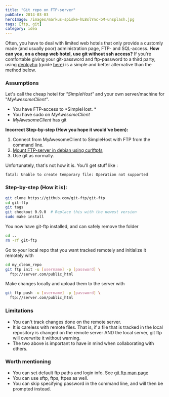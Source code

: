 ```yaml
---
title: "Git repo on FTP-server"
pubDate: 2014-03-03
heroImage: /images/markus-spiske-hL8slYnc-bM-unsplash.jpg
tags: [ftp, git]
category: idea
---
```


Often, you have to deal with limited web hotels that only provide a customly made (and usually poor) administration page, FTP- and SQL-access. **How can you, on **a cheap web hotel,** use git without ssh access?** If you're comfortable giving your git-password and ftp-password to a third party, using [deployhq](http://www.deployhq.com) (guide [here](http://code.tutsplus.com/tutorials/how-to-use-git-with-ftp--net-27610)) is a simple and better alternative than the method below.

### Assumptions

Let's call the cheap hotel for _"SimpleHost"_ and your own server/machine for "_MyAwesomeClient"_.

- You have FTP-access to *SimpleHost. *
- You have sudo on _MyAwesomeClient_
- _MyAwesomeClient_ has git

**Incorrect Step-by-step (How you hope it would've been):**

1.  Connect from MyAwesomeClient to SimpleHost with FTP from the command line.
2.  [Mount FTP-server in debian using curlftpfs](http://notes.webutvikling.org/mount-ftp-server-in-debian-using-curlftpfs/)
3.  Use git as normally.

Unfortunately, that's not how it is. You'll get stuff like :

```
fatal: Unable to create temporary file: Operation not supported
```

### **Step-by-step (How it is):**

```bash
git clone https://github.com/git-ftp/git-ftp
cd git-ftp
git tags
git checkout 0.9.0  # Replace this with the newest version
sudo make install
```

You now have git-ftp installed, and can safely remove the folder

```bash
cd ..
rm -rf git-ftp
```

Go to your local repo that you want tracked remotely and initialize it remotely with

```bash
cd my_clean_repo
git ftp init -u [username] -p [password] \
  ftp://server.com/public_html
```

Make changes locally and upload them to the server with

```bash
git ftp push -u [username] -p [password] \
  ftp://server.com/public_html
```

### Limitations

- You can't track changes done on the remote server.
- It is careless with remote files. That is, if a file that is tracked in the local repository is changed on the remote server AND the local server, git ftp will overwrite it without warning.
- The two above is important to have in mind when collaborating with others.

### Worth mentioning

- You can set default ftp paths and login info. See [git ftp man page](https://github.com/git-ftp/git-ftp/blob/develop/man/git-ftp.1.md)
- You can use sftp, ftps, ftpes as well.
- You can skip specifying password in the command line, and will then be prompted instead.
